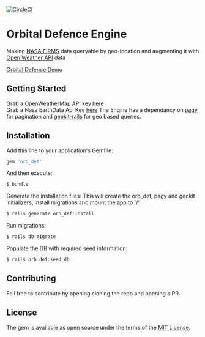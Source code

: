 [![CircleCI](https://circleci.com/gh/flippakitten/orbital_defence_engine/tree/master.svg?style=svg)](https://circleci.com/gh/flippakitten/orbital_defence_engine/tree/master)
# Orbital Defence Engine
Making [NASA FIRMS](https://nrt4.modaps.eosdis.nasa.gov/) data queryable by geo-location and augmenting it with [Open Weather API](https://openweathermap.org) data

[Orbital Defence Demo](https://github.com/flippakitten/orbital_defence_demo)

## Getting Started
Grab a OpenWeatherMap API key [here](https://openweathermap.org/appid)  
Grab a Nasa EarthData Api Key [here](https://nrt4.modaps.eosdis.nasa.gov/help/downloads#appkeys)
The Engine has a dependancy on [pagy](https://github.com/ddnexus/pagy) for pagination 
and [geokit-rails](https://github.com/geokit/geokit-rails) for geo based queries.

## Installation
Add this line to your application's Gemfile:

```ruby
gem 'orb_def'
```

And then execute:
```bash
$ bundle
```

Generate the installation files:
This will create the orb_def, pagy and geokit initializers, install migrations and mount the app to '/' 
```bash
$ rails generate orb_def:install
```

Run migrations:
```bash
$ rails db:migrate
```

Populate the DB with required seed information:
```bash
$ rails orb_def:seed_db
```

## Contributing
Fell free to contribute by opening cloning the repo and opening a PR.

## License
The gem is available as open source under the terms of the [MIT License](https://opensource.org/licenses/MIT).
